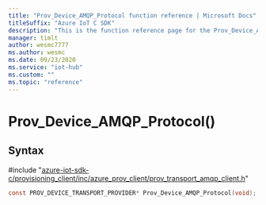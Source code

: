 ```yaml
---                             
title: "Prov_Device_AMQP_Protocol function reference | Microsoft Docs" 
titleSuffix: "Azure IoT C SDK"            
description: "This is the function reference page for the Prov_Device_AMQP_Protocol() function in the Azure IoT C SDK. This SDK is used with Azure IoT Hub and Azure IoT Hub Device Provisioning Service"            
manager: timlt                 
author: wesmc7777              
ms.author: wesmc               
ms.date: 09/23/2020                    
ms.service: "iot-hub"             
ms.custom: ""                
ms.topic: "reference"        
---                            
```


# Prov_Device_AMQP_Protocol()

## Syntax

\#include "[azure-iot-sdk-c/provisioning_client/inc/azure_prov_client/prov_transport_amqp_client.h](../prov-transport-amqp-client-h.md)"  
```C
const PROV_DEVICE_TRANSPORT_PROVIDER* Prov_Device_AMQP_Protocol(void);
```

